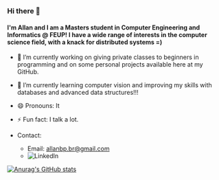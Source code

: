 ### Hi there 👋

#### I'm Allan and I am a Masters student in Computer Engineering and Informatics @ FEUP! I have a wide range of interests in the computer science field, with a knack for distributed systems =)
- 🔭 I’m currently working on giving private classes to beginners in programming and on some personal projects available here at my GitHub.
- 🌱 I’m currently learning computer vision and improving my skills with databases and advanced data structures!!!
- 😄 Pronouns: It
- ⚡ Fun fact: I talk a lot.

- Contact:
    - Email: allanbp.br@gmail.com
    - ![LinkedIn](https://www.linkedin.com/in/allan-borges-sousa-701718197/)

[![Anurag's GitHub stats](https://github-readme-stats.vercel.app/api?username=allanbbs&theme=dark&show_icons=true)](https://github.com/anuraghazra/github-readme-stats)

